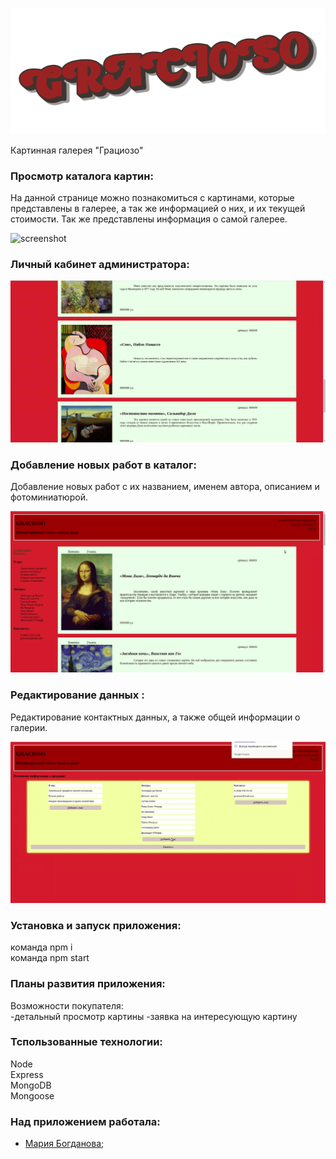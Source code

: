 ![screenshot](readme-assets/graciosoTheme.png)


Картинная галерея "Грациозо" <br/>

### Просмотр каталога картин:
На данной странице можно познакомиться с картинами, которые представлены в галерее, а так же информацией о них, и их текущей стоимости. Так же представлены информация о самой галерее. <br/>

![screenshot](readme-assets/mainGuest.gif)

### Личный кабинет администратора:

![screenshot](readme-assets/AdmitSignIn.gif)

### Добавление новых работ в каталог:
Добавление новых работ с их названием, именем автора, описанием и фотоминиатюрой. <br/>

![screenshot](readme-assets/addPic.gif) 

### Редактирование данных :
Редактирование контактных данных, а также общей информации о галерии. <br/>

![screenshot](readme-assets/editAdminDashboard.gif) 

### Установка и запуск приложения:
команда npm i <br/>
команда npm start

### Планы развития приложения:
Возможности покупателя: <br/>
-детальный просмотр картины
-заявка на интересующую картину

### Тспользованные технологии:
Node <br/>
Express <br/>
MongoDB <br/>
Mongoose <br/>

### Над приложением работала:

* [Мария Богданова](https://github.com/Mariya-Bogdanova);
